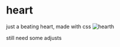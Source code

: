 # heart
just a beating heart, made with css
![hearth](https://user-images.githubusercontent.com/101946589/235417662-4eb3b1df-bafb-423d-b5d4-e0246807bfcc.png)

still need some adjusts

